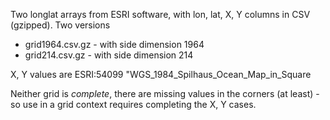 Two longlat arrays from ESRI software, with lon, lat, X, Y columns in CSV (gzipped).  Two versions



* grid1964.csv.gz - with side dimension 1964
* grid214.csv.gz - with side dimension 214

X, Y values are ESRI:54099 "WGS_1984_Spilhaus_Ocean_Map_in_Square

Neither grid is *complete*, there are missing values in the corners (at least) - so use in a grid context requires completing the X, Y cases. 

